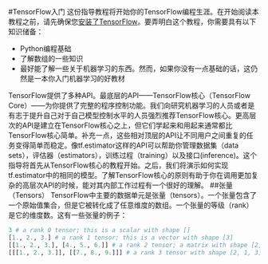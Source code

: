 #TensorFlow入门
这份指导教程将开始你的TensorFlow编程生涯。在开始阅读本教程之前，请先确保您[安装了TensorFlow](https://www.tensorflow.org/install/index)。要弄明白这个教程，你需要具有以下知识储备：
* Python编程基础
* 了解数组的一些知识
* 最好能了解一些关于机器学习的东西。然而，如果你没有一点基础的话，这仍然是一本你入门机器学习的好教材

TensorFlow提供了多种API。最底层的API——TensorFlow核心（TensorFlow Core）——为你提供了完整的程序控制功能。我们向研究机器学习的人员或者是有志于提升自己对于自己模型控制水平的人员强烈推荐TensorFlow核心。更高层次的API是建立在TensorFlow核心之上，但它们学起来和用起来通常都比TensorFlow核心简单。补充一点，这些相对顶层的API让不同用户之间重复的任务变得简单而稳定。像tf.estimator这样的API可以帮助你管理数据集（data sets），评估器（estimators），训练过程（training）以及接口(inference)。这个指导将首先从TensorFlow核心的教程开始。之后，我们将演示如何实现tf.estimator中的相同的模型。了解TensorFlow核心的原则有助于你在调用更加复杂的高层次API的时候，能对其内部工作过程有一个很好的理解。
##张量（Tensors）
TensorFlow中主要的数据单元是张量（tensors）。一个张量包含了一个原始值集合，但是它被转化成了任意维度的数组。一个张量的等级（rank）是它的维度数。这有一些张量的例子：
```python
3 # a rank 0 tensor; this is a scalar with shape []
[1., 2., 3.] # a rank 1 tensor; this is a vector with shape [3]
[[1., 2., 3.], [4., 5., 6.]] # a rank 2 tensor; a matrix with shape [2, 3]
[[[1., 2., 3.]], [[7., 8., 9.]]] # a rank 3 tensor with shape [2, 1, 3]
```